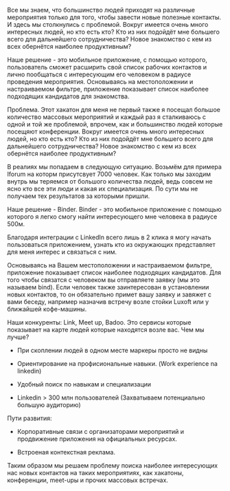 Все мы знаем, что большинство людей приходят на различные мероприятия только для того, чтобы завести новые полезные контакты. 
И здесь мы столкнулись с проблемой. Вокруг имеется очень много интересных людей, но кто есть кто? 
Кто из них подойдёт мне большего всего для дальнейшего сотрудничества? 
Новое знакомство с кем из всех обернётся наиболее продуктивным? 

Наше решение - это мобильное приложение, с помощью которого, пользователь сможет расширить свой список рабочих контактов и лично пообщаться с интересующим его человеком в радиусе проведения мероприятия. Основываясь на местоположении и настраиваемом фильтре, 
приложение показывает список наиболее подходящих кандидатов для знакомства.


Проблема. 
Этот хакатон для меня не первый также я посещал большое количество массовых мероприятий и каждый раз я сталкиваюсь с одной и той же проблемой, 
впрочем, как и большинство людей которые посещяют конференции. 
Вокруг имеется очень много интересных людей, но кто есть кто? Кто из них подойдёт мне большего всего для дальнейшего сотрудничества? 
Новое знакомство с кем из всех обернётся наиболее продуктивным? 

В реалиях мы попадаем в следующую ситуацию. Возьмём для примера Iforum на которм присутсвует 7000 человек. 
Как только мы заходим внутрь мы теряемся от большого количества людей, ведь совсем не ясно кто все эти люди и какая их специализация. 
По сути мы не получаем тех результатов за которыми пришли. 

Наше решение - Binder. Binder - это мобильное приложение с помощью которого я легко смогу найти интересующего мне человека в радиусе 500м. 

Благодаря интеграции с LinkedIn всего лишь в 2 клика я могу начать пользоваться приложением, 
узнать кто из окружающих представляет для меня интерес и связаться с ним. 

Основываясь на Вашем местоположении и настраиваемом фильтре, приложение показывает список наиболее подходящих кандидатов. 
Для того чтобы связатся с человеком вы отправляете заявку (мы это называем bind). 
Если человек также заинтересован в установлении новых контактов, 
то он обязательно примет вашу заявку и завяжет с вами беседу, 
например назначив встречу возле стойки Luxoft или у ближайшей кофе-машины. 

Наши конкуренты: Link, Meet up, Badoo. 
Это сервисы которые показывает на карте людей которые находятся возле вас. 
Чем мы лучше? 
- При скоплении людей в одном месте
маркеры просто не видны

- Ориентирование на профисиональные навыки.
(Work experience na linkedin)

- Удобный поиск по навыкам и специализации 

- Linkedin > 300 млн пользователей
(Захватываем потенциально большую аудиторию) 

Пути развития: 
- Корпоративные связи с организаторами
мероприятий и продвижение приложения
на официальных ресурсах. 

- Встроеная контекстная реклама. 

Таким образом мы решаем проблему поиска наиболее интересующих нас новых контактов на таких мероприятиях, 
как хакатоны, конференции, meet-upы и прочих массовых встречах.
